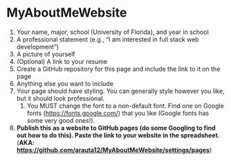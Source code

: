 # MyAboutMeWebsite
1. Your name, major, school (University of Florida), and year in school
2. A professional statement (e.g., “I am interested in full stack web development”)
3. A picture of yourself
4. (Optional) A link to your resume
5. Create a GitHub repository for this page and include the link to it on the page
6. Anything else you want to include
7. Your page should have styling. You can generally style however you like, but it should look professional.
    1. You MUST change the font to a non-default font. Find one on Google fonts (https://fonts.google.com/) that you like (Google fonts has some very good ones!).
8. **Publish this as a website to GitHub pages (do some Googling to find out how to do this). Paste the link to your website in the spreadsheet.**
(**AKA: https://github.com/arauta12/MyAboutMeWebsite/settings/pages**)
